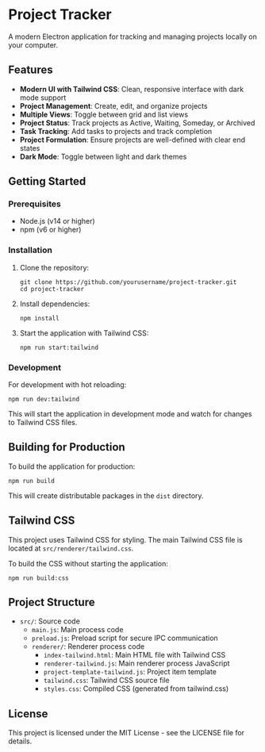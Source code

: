 # Project Tracker

A modern Electron application for tracking and managing projects locally on your computer.

## Features

- **Modern UI with Tailwind CSS**: Clean, responsive interface with dark mode support
- **Project Management**: Create, edit, and organize projects
- **Multiple Views**: Toggle between grid and list views
- **Project Status**: Track projects as Active, Waiting, Someday, or Archived
- **Task Tracking**: Add tasks to projects and track completion
- **Project Formulation**: Ensure projects are well-defined with clear end states
- **Dark Mode**: Toggle between light and dark themes

## Getting Started

### Prerequisites

- Node.js (v14 or higher)
- npm (v6 or higher)

### Installation

1. Clone the repository:

   ```
   git clone https://github.com/yourusername/project-tracker.git
   cd project-tracker
   ```

2. Install dependencies:

   ```
   npm install
   ```

3. Start the application with Tailwind CSS:
   ```
   npm run start:tailwind
   ```

### Development

For development with hot reloading:

```
npm run dev:tailwind
```

This will start the application in development mode and watch for changes to Tailwind CSS files.

## Building for Production

To build the application for production:

```
npm run build
```

This will create distributable packages in the `dist` directory.

## Tailwind CSS

This project uses Tailwind CSS for styling. The main Tailwind CSS file is located at `src/renderer/tailwind.css`.

To build the CSS without starting the application:

```
npm run build:css
```

## Project Structure

- `src/`: Source code
  - `main.js`: Main process code
  - `preload.js`: Preload script for secure IPC communication
  - `renderer/`: Renderer process code
    - `index-tailwind.html`: Main HTML file with Tailwind CSS
    - `renderer-tailwind.js`: Main renderer process JavaScript
    - `project-template-tailwind.js`: Project item template
    - `tailwind.css`: Tailwind CSS source file
    - `styles.css`: Compiled CSS (generated from tailwind.css)

## License

This project is licensed under the MIT License - see the LICENSE file for details.

